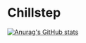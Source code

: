 # Chillstep
[![Anurag's GitHub stats](https://github-readme-stats.vercel.app/api?username=Chillstepp)](https://github.com/anuraghazra/github-readme-stats)
